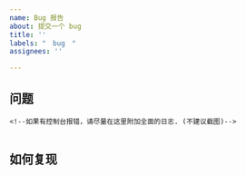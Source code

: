 ```yaml
---
name: Bug 报告
about: 提交一个 bug
title: ''
labels: "　bug　"
assignees: ''

---
```


## 问题
<!--在这里简略描述你遇到的问题-->




```
<!--如果有控制台报错，请尽量在这里附加全面的日志. (不建议截图)-->


```


## 如何复现
<!--在这里简略说明如何让这个问题再次发生-->
<!--可使用 1.  2.  3.  的列表格式，或其他任意恰当的格式-->




<!--如有必要，你可以在下文继续添加其他信息-->
